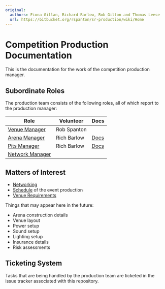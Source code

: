 ```yaml
---
original:
  authors: Fiona Gillan, Richard Barlow, Rob Gilton and Thomas Leese
  url: https://bitbucket.org/rspanton/sr-production/wiki/Home
---
```

# Competition Production Documentation

This is the documentation for the work of the competition production
manager.

## Subordinate Roles

The production team consists of the following roles, all of which
report to the production manager:

Role | Volunteer | Docs
-----|-----------|---
[Venue Manager](/competition/production/roles/venue-manager) | Rob Spanton
[Arena Manager](/competition/production/roles/arena) | Rich Barlow | [Docs](/competition/arena)
[Pits Manager](/competition/production/roles/pits-manager) | Rich Barlow | [Docs](/competition/team-pits)
[Network Manager](/competition/production/roles/network-manager) |

## Matters of Interest

* [Networking](/competition/production/network)
* [Schedule](/competition/production/schedule) of the event production
* [Venue Requirements](/competition/production/venue)

Things that may appear here in the future:

* Arena construction details
* Venue layout
* Power setup
* Sound setup
* Lighting setup
* Insurance details
* Risk assessments

## Ticketing System

Tasks that are being handled by the production team are ticketed in
the issue tracker associated with this repository.
